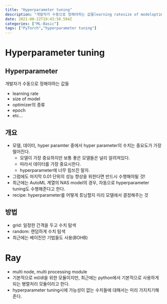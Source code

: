 ```yaml
---
title: "Hyperparameter tuning"
description: "개발자가 수동으로 정해야하는 값들learning ratesize of modeloptimizer의 종류epochetc...모델, 데이터, hyper paramter 중에서 hyper parameter의 수치는 중요도가 가장 떨어진다.모델이 가장 중요하지만 보통 좋은 모"
date: 2021-08-22T19:43:58.594Z
categories: ["ML-Basic"]
tags: ["PyTorch","hyperparameter tuning"]
---
```

# Hyperparameter tuning

## Hyperparameter
개발자가 수동으로 정해야하는 값들
- learning rate
- size of model
- optimizer의 종류
- epoch
- etc...

## 개요
- 모델, 데이터, hyper paramter 중에서 hyper parameter의 수치는 중요도가 가장 떨어진다.
  - 모델이 가장 중요하지만 보통 좋은 모델들은 널리 알려져있다.
  - 따라서 데이터를 가장 중요시한다.
  - hyperparameter에 너무 힘쓰진 말자.
- 그럼에도 마지막 0.01 단위의 성능 향상을 위한다면 반드시 수행해야될 것!
- 최근에는 AutoML 계열의 NAS model의 경우, 자동으로 hyperparameter tuning도 수행해준다고 한다.
- recipe: hyperparameter를 어떻게 튜닝할지 미리 모델에서 결정해주는 것

## 방법
- grid: 일정한 간격을 두고 수치 탐색
- random: 랜덤하게 수치 탐색
- 최근에는 베이진안 기법들도 사용(BOHB)

# Ray
- multi node, multi processing module
- 기본적으로 ml/dl을 위한 모듈이지만, 최근에는 python에서 기본적으로 사용하게 되는 병렬처리 모듈이라고 한다.
- hyperparameter tuning시에 가능성이 없는 수치들에 대해서는 미리 가지치기해준다.
